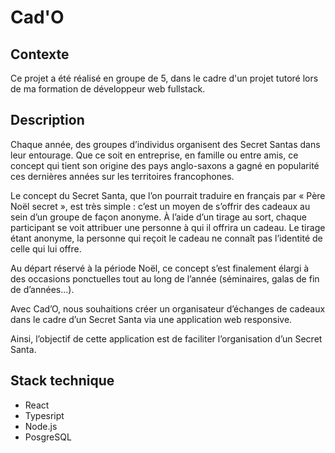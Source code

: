 # Cad'O

## Contexte


Ce projet a été réalisé en groupe de 5, dans le cadre d'un projet tutoré lors de ma formation de développeur web fullstack.


## Description

Chaque année, des groupes d’individus organisent des Secret Santas dans leur
entourage. Que ce soit en entreprise, en famille ou entre amis, ce concept qui tient son origine des pays anglo-saxons a gagné en popularité ces dernières années sur les territoires francophones.

Le concept du Secret Santa, que l’on pourrait traduire en français par « Père Noël secret », est très simple : c’est un moyen de s’offrir des cadeaux au sein d’un groupe de façon anonyme. À l’aide d’un tirage au sort, chaque participant se voit attribuer une personne à qui il offrira un cadeau. Le tirage étant anonyme, la personne qui reçoit le cadeau ne connaît pas l’identité de celle qui lui offre.

Au départ réservé à la période Noël, ce concept s’est finalement élargi à des occasions ponctuelles tout au long de l’année (séminaires, galas de fin de d’années...).

Avec Cad’O, nous souhaitions créer un organisateur d’échanges de cadeaux dans le cadre d’un Secret Santa via une application web responsive.

Ainsi, l’objectif de cette application est de faciliter l’organisation d’un Secret Santa.


## Stack technique

- React
- Typesript
- Node.js
- PosgreSQL
